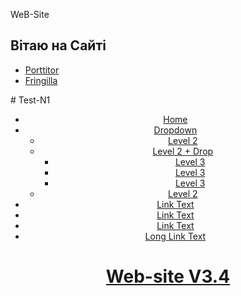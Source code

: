 
  <div id="pageintro" class="hoc clear">
   <article>
      <div class="introtxt">
        <p class="font-xs nospace">WeB-Site</p>
        <h2 class="heading">Вітаю на Сайті </h2>
        <p></p>
      </div>
      <footer>
        <ul class="nospace inline pushright">
          <li><a class="btn inverse" href="#">Porttitor</a></li>
          <li><a class="btn" href="#">Fringilla</a></li>
        </ul>
      </footer>
    </article>
  </div>
</div># Test-N1
<div class="bgded" style="background-сolor:red">
<div class="wrapper overlay">
    <header id="header" class="hoc clear">
      <nav id="mainav" class="clear">
        <ul class="clear">
          <li class="active"><a href="index.html">Home</a></li>
          <li><a class="drop" href="#">Dropdown</a>
            <ul>
              <li><a href="#">Level 2</a></li>
              <li><a class="drop" href="#">Level 2 + Drop</a>
                <ul>
                  <li><a href="#">Level 3</a></li>
                  <li><a href="#">Level 3</a></li>
                  <li><a href="#">Level 3</a></li>
                </ul>
              </li>
              <li><a href="#">Level 2</a></li>
            </ul>
          </li>
          <li><a href="#">Link Text</a></li>
          <li><a href="#">Link Text</a></li>
          <li><a href="#">Link Text</a></li>
          <li><a href="#">Long Link Text</a></li>
        </ul>
        </nav>
      <div id="logo"> 
       <h1><a href="index.html">Web-site V3.4</a></h1>
        </div>
    </header>
  </div>
